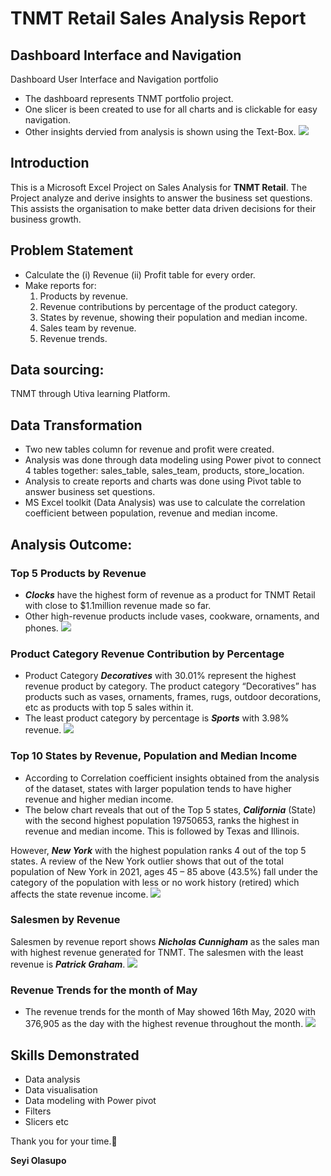 # TNMT Retail Sales Analysis Report

## Dashboard Interface and Navigation
Dashboard User Interface and Navigation portfolio
- The dashboard represents TNMT portfolio project.
- One slicer is been created to use for all charts and is clickable for easy navigation.
- Other insights dervied from analysis is shown using the Text-Box.
![](TNMT_Sales_Report_Dashboard.png)

## Introduction
This is a Microsoft Excel Project on Sales Analysis for **TNMT Retail**. 
The Project analyze and derive insights to answer the business set questions. 
This assists the organisation to make better data driven decisions for their business growth.

## Problem Statement
- Calculate the (i) Revenue (ii) Profit table for every order.
- Make reports for:
  1. Products by revenue.
  2. Revenue contributions by percentage of the product category.
  3. States by revenue, showing their population and median income.
  4. Sales team by revenue.
  5. Revenue trends.

## Data sourcing:
TNMT through Utiva learning Platform.

## Data Transformation
- Two new tables column for revenue and profit were created.
- Analysis was done through data modeling using Power pivot to connect 4 tables together: sales_table, sales_team, products, store_location.
- Analysis to create reports and charts was done using Pivot table to answer business set questions.
- MS Excel toolkit (Data Analysis) was use to calculate the correlation coefficient between population, revenue and median income.

## Analysis Outcome:

### Top 5 Products by Revenue
- _**Clocks**_ have the highest form of revenue as a product for TNMT Retail with close to $1.1million revenue made so far.
- Other high-revenue products include vases, cookware, ornaments, and phones.
![](Top_5_Product_by_Revenue.png)

### Product Category Revenue Contribution by Percentage
- Product Category _**Decoratives**_ with 30.01% represent the highest revenue product by category. The product category “Decoratives” has products such as vases, ornaments, frames, rugs, outdoor decorations, etc as products with top 5 sales within it.
- The least product category by percentage is _**Sports**_ with 3.98% revenue.
![](Product_by_Category.png)

### Top 10 States by Revenue, Population and Median Income
- According to Correlation coefficient insights obtained from the analysis of the dataset, states with larger population tends to have higher revenue and higher median income.
- The below chart reveals that out of the Top 5 states, _**California**_ (State) with the second highest population 19750653, ranks the highest in revenue and median income. This is followed by Texas and Illinois.

However, _**New York**_ with the highest population ranks 4 out of the top 5 states. A review of the New York outlier shows that out of the total population of New York in 2021, ages 45 – 85 above (43.5%) fall under the category of the population with less or no work history (retired) which affects the state revenue income.
![](Top_10_States_by_Revenue_with_Population_&_Median_Income.png)

### Salesmen by Revenue
Salesmen by revenue report shows _**Nicholas Cunnigham**_ as the sales man with highest revenue generated for TNMT.
The salesmen with the least revenue is _**Patrick Graham**_.
![](Salesmen_by_Revenue.png)

### Revenue Trends for the month of May
- The revenue trends for the month of May showed 16th May, 2020 with 376,905 as the day with the highest revenue throughout the month.
![](Revenue_Trends.png)

## Skills Demonstrated
- Data analysis
- Data visualisation
- Data modeling with Power pivot
- Filters
- Slicers etc

Thank you for your time.🤝

**Seyi Olasupo** 

